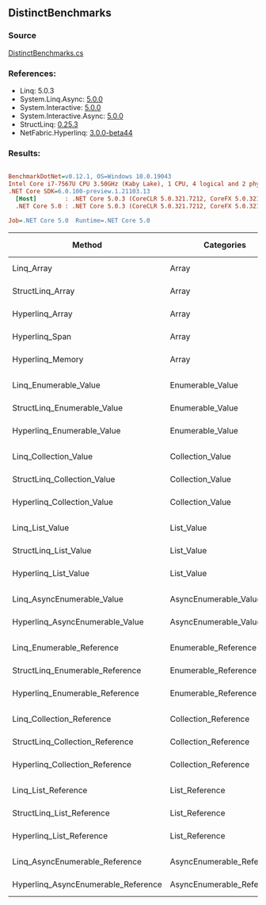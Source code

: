 ﻿## DistinctBenchmarks

### Source
[DistinctBenchmarks.cs](../NetFabric.Hyperlinq.Benchmarks/Benchmarks/DistinctBenchmarks.cs)

### References:
- Linq: 5.0.3
- System.Linq.Async: [5.0.0](https://www.nuget.org/packages/System.Linq.Async/5.0.0)
- System.Interactive: [5.0.0](https://www.nuget.org/packages/System.Interactive/5.0.0)
- System.Interactive.Async: [5.0.0](https://www.nuget.org/packages/System.Interactive.Async/5.0.0)
- StructLinq: [0.25.3](https://www.nuget.org/packages/StructLinq/0.25.3)
- NetFabric.Hyperlinq: [3.0.0-beta44](https://www.nuget.org/packages/NetFabric.Hyperlinq/3.0.0-beta44)

### Results:
``` ini

BenchmarkDotNet=v0.12.1, OS=Windows 10.0.19043
Intel Core i7-7567U CPU 3.50GHz (Kaby Lake), 1 CPU, 4 logical and 2 physical cores
.NET Core SDK=6.0.100-preview.1.21103.13
  [Host]        : .NET Core 5.0.3 (CoreCLR 5.0.321.7212, CoreFX 5.0.321.7212), X64 RyuJIT
  .NET Core 5.0 : .NET Core 5.0.3 (CoreCLR 5.0.321.7212, CoreFX 5.0.321.7212), X64 RyuJIT

Job=.NET Core 5.0  Runtime=.NET Core 5.0  

```
|                              Method |                Categories | Count |     Mean |     Error |    StdDev | Ratio |  Gen 0 | Gen 1 | Gen 2 | Allocated |
|------------------------------------ |-------------------------- |------ |---------:|----------:|----------:|------:|-------:|------:|------:|----------:|
|                          Linq_Array |                     Array |   100 | 3.176 μs | 0.0177 μs | 0.0166 μs |  1.00 | 2.0599 |     - |     - |    4312 B |
|                    StructLinq_Array |                     Array |   100 | 1.366 μs | 0.0085 μs | 0.0071 μs |  0.43 |      - |     - |     - |         - |
|                     Hyperlinq_Array |                     Array |   100 | 1.612 μs | 0.0057 μs | 0.0050 μs |  0.51 |      - |     - |     - |         - |
|                      Hyperlinq_Span |                     Array |   100 | 1.606 μs | 0.0082 μs | 0.0068 μs |  0.51 |      - |     - |     - |         - |
|                    Hyperlinq_Memory |                     Array |   100 | 1.647 μs | 0.0063 μs | 0.0056 μs |  0.52 |      - |     - |     - |         - |
|                                     |                           |       |          |           |           |       |        |       |       |           |
|               Linq_Enumerable_Value |          Enumerable_Value |   100 | 3.543 μs | 0.0184 μs | 0.0172 μs |  1.00 | 2.0599 |     - |     - |    4312 B |
|         StructLinq_Enumerable_Value |          Enumerable_Value |   100 | 2.328 μs | 0.0110 μs | 0.0098 μs |  0.66 | 0.0153 |     - |     - |      32 B |
|          Hyperlinq_Enumerable_Value |          Enumerable_Value |   100 | 1.596 μs | 0.0053 μs | 0.0049 μs |  0.45 |      - |     - |     - |         - |
|                                     |                           |       |          |           |           |       |        |       |       |           |
|               Linq_Collection_Value |          Collection_Value |   100 | 3.536 μs | 0.0196 μs | 0.0163 μs |  1.00 | 2.0599 |     - |     - |    4312 B |
|         StructLinq_Collection_Value |          Collection_Value |   100 | 2.278 μs | 0.0150 μs | 0.0133 μs |  0.64 | 0.0153 |     - |     - |      32 B |
|          Hyperlinq_Collection_Value |          Collection_Value |   100 | 1.617 μs | 0.0084 μs | 0.0074 μs |  0.46 |      - |     - |     - |         - |
|                                     |                           |       |          |           |           |       |        |       |       |           |
|                     Linq_List_Value |                List_Value |   100 | 3.551 μs | 0.0217 μs | 0.0192 μs |  1.00 | 2.0599 |     - |     - |    4312 B |
|               StructLinq_List_Value |                List_Value |   100 | 1.632 μs | 0.0066 μs | 0.0059 μs |  0.46 |      - |     - |     - |         - |
|                Hyperlinq_List_Value |                List_Value |   100 | 1.986 μs | 0.0085 μs | 0.0079 μs |  0.56 |      - |     - |     - |         - |
|                                     |                           |       |          |           |           |       |        |       |       |           |
|          Linq_AsyncEnumerable_Value |     AsyncEnumerable_Value |   100 | 8.405 μs | 0.0278 μs | 0.0246 μs |  1.00 | 2.0599 |     - |     - |    4328 B |
|     Hyperlinq_AsyncEnumerable_Value |     AsyncEnumerable_Value |   100 | 5.037 μs | 0.0137 μs | 0.0114 μs |  0.60 |      - |     - |     - |         - |
|                                     |                           |       |          |           |           |       |        |       |       |           |
|           Linq_Enumerable_Reference |      Enumerable_Reference |   100 | 3.170 μs | 0.0325 μs | 0.0304 μs |  1.00 | 2.0599 |     - |     - |    4312 B |
|     StructLinq_Enumerable_Reference |      Enumerable_Reference |   100 | 1.824 μs | 0.0082 μs | 0.0077 μs |  0.58 | 0.0153 |     - |     - |      32 B |
|      Hyperlinq_Enumerable_Reference |      Enumerable_Reference |   100 | 2.069 μs | 0.0190 μs | 0.0169 μs |  0.65 | 0.0153 |     - |     - |      32 B |
|                                     |                           |       |          |           |           |       |        |       |       |           |
|           Linq_Collection_Reference |      Collection_Reference |   100 | 3.163 μs | 0.0174 μs | 0.0163 μs |  1.00 | 2.0599 |     - |     - |    4312 B |
|     StructLinq_Collection_Reference |      Collection_Reference |   100 | 1.817 μs | 0.0053 μs | 0.0047 μs |  0.57 | 0.0153 |     - |     - |      32 B |
|      Hyperlinq_Collection_Reference |      Collection_Reference |   100 | 2.067 μs | 0.0222 μs | 0.0208 μs |  0.65 | 0.0153 |     - |     - |      32 B |
|                                     |                           |       |          |           |           |       |        |       |       |           |
|                 Linq_List_Reference |            List_Reference |   100 | 3.139 μs | 0.0155 μs | 0.0138 μs |  1.00 | 2.0599 |     - |     - |    4312 B |
|           StructLinq_List_Reference |            List_Reference |   100 | 1.877 μs | 0.0085 μs | 0.0075 μs |  0.60 | 0.0153 |     - |     - |      32 B |
|            Hyperlinq_List_Reference |            List_Reference |   100 | 1.946 μs | 0.0127 μs | 0.0119 μs |  0.62 |      - |     - |     - |         - |
|                                     |                           |       |          |           |           |       |        |       |       |           |
|      Linq_AsyncEnumerable_Reference | AsyncEnumerable_Reference |   100 | 8.223 μs | 0.0534 μs | 0.0499 μs |  1.00 | 2.0599 |     - |     - |    4328 B |
| Hyperlinq_AsyncEnumerable_Reference | AsyncEnumerable_Reference |   100 | 5.292 μs | 0.0188 μs | 0.0167 μs |  0.64 | 0.0153 |     - |     - |      40 B |

